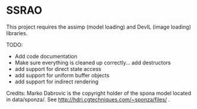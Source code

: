 SSRAO
=====

This project requires the assimp (model loading) and DevIL (image loading) libraries.

TODO:
* Add code documentation
* Make sure everything is cleaned up correctly... add destructors
* add support for direct state access
* add support for uniform buffer objects
* add support for indirect rendering


Credits:
Marko Dabrovic is the copyright holder of the spona model located in data/sponza/.  See http://hdri.cgtechniques.com/~sponza/files/ .
